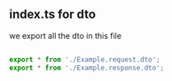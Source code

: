 ## index.ts for dto

we export all the dto in this file

```ts

export * from './Example.request.dto';
export * from './Example.response.dto';
```

